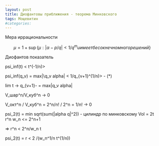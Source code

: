 ```yaml
---
layout: post
title: Диофантовы приближения - теорема Минковского
tags: Мощевитин
#categories: 
---
```


Мера иррациональности 

$$\mu = 1 + \sup\{\mu : |\alpha - p/q| < 1/q^mu имеет бесокнечно много решений\}$$

Диофантов показатель

psi_inf(t) < t^(-1/n)>

psi_inf(q_v) = max\|\q_v alpha| < 1/q_{v+1}^(1/n)> - (*)

lim t -> q_{v+1}- = max\|q_v alpha\|

V_шар^n/V_куб^n -> 0

V_окт^n / V_куб^n = 2^n/n! / 2^n = 1/n! -> 0

psi_2(t) = min sqrt(sum(\|alpha q\|^2)) - цилиндр по минковскому Vol = 2t r^n w_n <= 2^n+1

=> r^n < 2^n/w_n t

psi_2(t) = r < 2 /(w_n^1/n t^(1/n))
